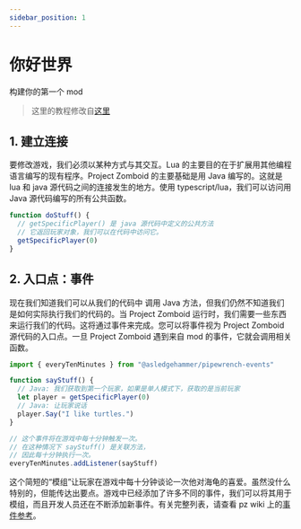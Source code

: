 ```yaml
---
sidebar_position: 1
---
```


# 你好世界

构建你的第一个 mod

> 这里的教程修改自[这里](https://theindiestone.com/forums/index.php?/topic/61-robomats-modding-tutorials-updated-12112013/)

<!-- 开始该节教程前，默认你已掌握 `typescript` 且已了解 [TypescriptToLua 的注意事项](https://typescripttolua.github.io/docs/caveats/) -->

## 1. 建立连接

要修改游戏，我们必须以某种方式与其交互。Lua 的主要目的在于扩展用其他编程语言编写的现有程序。Project Zomboid 的主要基础是用 Java 编写的。这就是 lua 和 java 源代码之间的连接发生的地方。使用 typescript/lua，我们可以访问用 Java 源代码编写的所有公共函数。

```typescript
function doStuff() {
  // getSpecificPlayer() 是 java 源代码中定义的公共方法
  // 它返回玩家对象，我们可以在代码中访问它。
  getSpecificPlayer(0)
}
```

## 2. 入口点：事件

现在我们知道我们可以从我们的代码中 调用 Java 方法，但我们仍然不知道我们是如何实际执行我们的代码的。当 Project Zomboid 运行时，我们需要一些东西来运行我们的代码。这将通过事件来完成。您可以将事件视为 Project Zomboid 源代码的入口点。一旦 Project Zomboid 遇到来自 mod 的事件，它就会调用相关函数。

```typescript title="src/client/example/hello.ts"
import { everyTenMinutes } from "@asledgehammer/pipewrench-events"

function sayStuff() {
  // Java: 我们获取到第一个玩家，如果是单人模式下，获取的是当前玩家
  let player = getSpecificPlayer(0)
  // Java: 让玩家说话
  player.Say("I like turtles.")
}

// 这个事件将在游戏中每十分钟触发一次。
// 在这种情况下 sayStuff() 是关联方法，
// 因此每十分钟执行一次。
everyTenMinutes.addListener(sayStuff)
```

这个简短的“模组”让玩家在游戏中每十分钟谈论一次他对海龟的喜爱。虽然没什么特别的，但能传达出要点。游戏中已经添加了许多不同的事件，我们可以将其用于模组，而且开发人员还在不断添加新事件。有关完整列表，请查看 pz wiki 上的[事件参考](https://pzwiki.net/wiki/Lua_event)。

